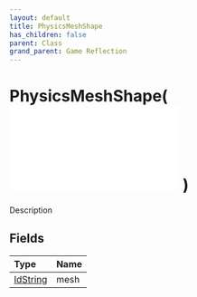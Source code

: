 ```yaml
---
layout: default
title: PhysicsMeshShape
has_children: false
parent: Class
grand_parent: Game Reflection
---
```

# PhysicsMeshShape( ![ PhysicsShape ](/game-reflection/classes/physics_shape.md) )
Description 

## Fields
| Type | Name |
|:-------------|:--------------|
| [IdString](/game-reflection/components/id_string.md) | mesh |
